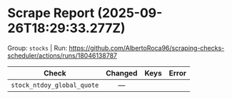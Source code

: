 # Scrape Report (2025-09-26T18:29:33.277Z)

Group: `stocks`  |  Run: https://github.com/AlbertoRoca96/scraping-checks-scheduler/actions/runs/18046138787

| Check | Changed | Keys | Error |
|---|:---:|:--|:--|
| `stock_ntdoy_global_quote` | — |  |  |
